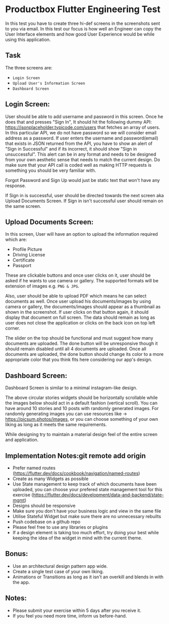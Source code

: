 Productbox Flutter Engineering Test
=========================================

In this test you have to create three hi-def screens in the screenshots sent to you via email. In this test our focus is how well an Engineer can copy the User Interface elements and how good User Experience would be while using this application.

Task
----

The three screens are:

- `Login Screen` 
- `Upload User's Information Screen`
- `Dashboard Screen`

Login Screen:
-------------
User should be able to add username and password in this screen. Once he does that and presses "Sign In", It should hit the following dummy API: https://jsonplaceholder.typicode.com/users that fetches an array of users. In this particular API, we do not have password so we will consider email address as a password. If user enters the username and password(email) that exists in JSON returned from the API, you have to show an alert of "Sign in Successful" and if its incorrect, it should show "Sign in unsuccessful". This alert can be in any format and needs to be designed from your own aesthetic sense that needs to match the current design. Do make sure that your API call is coded well as making HTTP requests is something you should be very familiar with.

Forgot Password and Sign Up would just be static text that won't have any response.

If Sign in is successful, user should be directed towards the next screen aka Upload Documents Screen. If Sign in isn't successful user should remain on the same screen.

Upload Documents Screen:
------------------------
In this screen, User will have an option to upload the information required which are:

- Profile Picture
- Driving License
- Certificate
- Passport

These are clickable buttons and once user clicks on it, user should be asked if he wants to use camera or gallery. The supported formats will be extension of images e.g. `PNG & JPG`. 

Also, user should be able to upload PDF which means he can select documents as well. Once user upload his documents/images by using camera or gallery, the documents/images should appear as a thumbnail as shown in the screenshot. If user clicks on that button again, it should display that document on full screen. The data should remain as long as user does not close the application or clicks on the back icon on top left corner.

The slider on the top should be functional and must suggest how many documents are uploaded.
The done button will be unresponsive though it should remain disabled until all 4 documents are uploaded. Once all documents are uploaded, the done button should change its color to a more appropriate color that you think fits here considering our app's design.

Dashboard Screen: 
-----------------
Dashboard Screen is similar to a minimal instagram-like design.

The above circular stories widgets should be horizontally scrollable while the images below should act in a default fashion (vertical scroll). You can have around 10 stories and 10 posts with randomly generated images. For randomly generating images you can use resources like -> https://picsum.photos/images, or you can choose something of your own liking as long as it meets the same requirements. 

While designing try to maintain a material design feel of the entire screen and application.

Implementation Notes:git remote add origin
---------------------
- Prefer named routes (https://flutter.dev/docs/cookbook/navigation/named-routes)
- Create as many Widgets as possible
- Use State management to keep track of which documents have been uploaded, you can choose your prefered state management tool for this exercise (https://flutter.dev/docs/development/data-and-backend/state-mgmt)
- Designs should be responsive
- Make sure you don't have your business logic and view in the same file
- Utilise Stateful Widget but make sure there are no unnecessary rebuilts
- Push codebase on a github repo
- Please feel free to use any libraries or plugins 
- If a design element is taking too much effort, try doing your best while keeping the idea of the widget in mind with the current theme.

Bonus:
------
- Use an architectural design pattern app wide.
- Create a single test case of your own liking.
- Animations or Transitions as long as it isn't an overkill and blends in with the app.

Notes:
------
- Please submit your exercise within 5 days after you receive it. 
- If you feel you need more time, inform us before-hand.